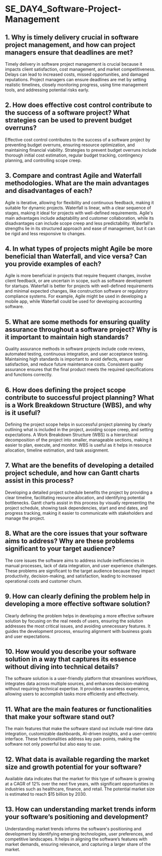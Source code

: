 # SE_DAY4_Software-Project-Management
## 1. Why is timely delivery crucial in software project management, and how can project managers ensure that deadlines are met?
Timely delivery in software project management is crucial because it impacts client satisfaction, cost management, and market competitiveness. Delays can lead to increased costs, missed opportunities, and damaged reputations. Project managers can ensure deadlines are met by setting realistic timelines, closely monitoring progress, using time management tools, and addressing potential risks early.

## 2. How does effective cost control contribute to the success of a software project? What strategies can be used to prevent budget overruns?
Effective cost control contributes to the success of a software project by preventing budget overruns, ensuring resource optimization, and maintaining financial viability. Strategies to prevent budget overruns include thorough initial cost estimation, regular budget tracking, contingency planning, and controlling scope creep.

## 3. Compare and contrast Agile and Waterfall methodologies. What are the main advantages and disadvantages of each?
Agile is iterative, allowing for flexibility and continuous feedback, making it suitable for dynamic projects. Waterfall is linear, with a clear sequence of stages, making it ideal for projects with well-defined requirements. Agile's main advantages include adaptability and customer collaboration, while its disadvantages can include scope creep and less predictability. Waterfall's strengths lie in its structured approach and ease of management, but it can be rigid and less responsive to changes.

## 4. In what types of projects might Agile be more beneficial than Waterfall, and vice versa? Can you provide examples of each?
Agile is more beneficial in projects that require frequent changes, involve client feedback, or are uncertain in scope, such as software development for startups. Waterfall is better for projects with well-defined requirements and minimal expected changes, like construction software or regulatory compliance systems. For example, Agile might be used in developing a mobile app, while Waterfall could be used for developing accounting software.

## 5. What are some methods for ensuring quality assurance throughout a software project? Why is it important to maintain high standards?
Quality assurance methods in software projects include code reviews, automated testing, continuous integration, and user acceptance testing. Maintaining high standards is important to avoid defects, ensure user satisfaction, and reduce future maintenance costs. Consistent quality assurance ensures that the final product meets the required specifications and functions correctly.

## 6. How does defining the project scope contribute to successful project planning? What is a Work Breakdown Structure (WBS), and why is it useful?
Defining the project scope helps in successful project planning by clearly outlining what is included in the project, avoiding scope creep, and setting expectations. A Work Breakdown Structure (WBS) is a hierarchical decomposition of the project into smaller, manageable sections, making it easier to plan, execute, and monitor. WBS is useful as it helps in resource allocation, timeline estimation, and task assignment.

## 7. What are the benefits of developing a detailed project schedule, and how can Gantt charts assist in this process?
Developing a detailed project schedule benefits the project by providing a clear timeline, facilitating resource allocation, and identifying potential bottlenecks. Gantt charts assist in this process by visually representing the project schedule, showing task dependencies, start and end dates, and progress tracking, making it easier to communicate with stakeholders and manage the project.

## 8. What are the core issues that your software aims to address? Why are these problems significant to your target audience?
The core issues the software aims to address include inefficiencies in manual processes, lack of data integration, and user experience challenges. These problems are significant to the target audience because they impact productivity, decision-making, and satisfaction, leading to increased operational costs and customer churn.

## 9. How can clearly defining the problem help in developing a more effective software solution?
Clearly defining the problem helps in developing a more effective software solution by focusing on the real needs of users, ensuring the solution addresses the most critical issues, and avoiding unnecessary features. It guides the development process, ensuring alignment with business goals and user expectations.

## 10. How would you describe your software solution in a way that captures its essence without diving into technical details?
The software solution is a user-friendly platform that streamlines workflows, integrates data across multiple sources, and enhances decision-making without requiring technical expertise. It provides a seamless experience, allowing users to accomplish tasks more efficiently and effectively.

## 11. What are the main features or functionalities that make your software stand out?
The main features that make the software stand out include real-time data integration, customizable dashboards, AI-driven insights, and a user-centric interface. These functionalities address key pain points, making the software not only powerful but also easy to use.

## 12. What data is available regarding the market size and growth potential for your software?
Available data indicates that the market for this type of software is growing at a CAGR of 12% over the next five years, with significant opportunities in industries such as healthcare, finance, and retail. The potential market size is estimated to reach $15 billion by 2030.

## 13. How can understanding market trends inform your software’s positioning and development?
Understanding market trends informs the software's positioning and development by identifying emerging technologies, user preferences, and competitive landscapes. It helps in aligning the software’s features with market demands, ensuring relevance, and capturing a larger share of the market.
